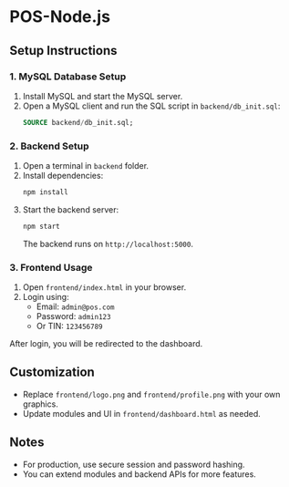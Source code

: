 # POS-Node.js

## Setup Instructions

### 1. MySQL Database Setup
1. Install MySQL and start the MySQL server.
2. Open a MySQL client and run the SQL script in `backend/db_init.sql`:
	```sql
	SOURCE backend/db_init.sql;
	```

### 2. Backend Setup
1. Open a terminal in `backend` folder.
2. Install dependencies:
	```sh
	npm install
	```
3. Start the backend server:
	```sh
	npm start
	```
	The backend runs on `http://localhost:5000`.

### 3. Frontend Usage
1. Open `frontend/index.html` in your browser.
2. Login using:
	- Email: `admin@pos.com`
	- Password: `admin123`
	- Or TIN: `123456789`

After login, you will be redirected to the dashboard.

## Customization
- Replace `frontend/logo.png` and `frontend/profile.png` with your own graphics.
- Update modules and UI in `frontend/dashboard.html` as needed.

## Notes
- For production, use secure session and password hashing.
- You can extend modules and backend APIs for more features.
